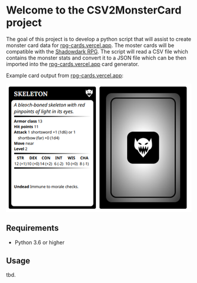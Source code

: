 # Welcome to the CSV2MonsterCard project

The goal of this project is to develop a python script that will assist to create monster card data for [rpg-cards.vercel.app](https://rpg-cards.vercel.app). The moster cards will be compatible with the [Shadowdark RPG](https://www.thearcanelibrary.com/pages/shadowdark).
The script will read a CSV file which contains the monster stats and convert it to a JSON file which can be then imported into the [rpg-cards.vercel.app](https://rpg-cards.vercel.app) card generator.


Example card output from [rpg-cards.vercel.app](https://rpg-cards.vercel.app):

![Skeleton monster card](https://raw.githubusercontent.com/MichaLin42/CSV-Monster-Card-Generator/main/doc/card_example.png)


## Requirements
 - Python 3.6 or higher

## Usage
tbd.
